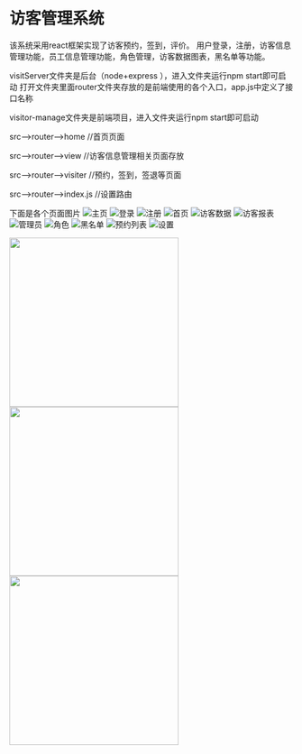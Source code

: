# 访客管理系统
该系统采用react框架实现了访客预约，签到，评价。
用户登录，注册，访客信息管理功能，员工信息管理功能，角色管理，访客数据图表，黑名单等功能。

visitServer文件夹是后台（node+express ），进入文件夹运行npm start即可启动
  打开文件夹里面router文件夹存放的是前端使用的各个入口，app.js中定义了接口名称
  
  
visitor-manage文件夹是前端项目，进入文件夹运行npm start即可启动
  <p>src—>router—>home        //首页页面</p>
  <p>src—>router—>view        //访客信息管理相关页面存放</p>
  <p>src—>router—>visiter     //预约，签到，签退等页面</p>
  <p>src—>router—>index.js    //设置路由</p>
  
下面是各个页面图片
![主页](https://github.com/pianzhideao/manageSystem/blob/master/image/shouye.png)
![登录](https://github.com/pianzhideao/manageSystem/blob/master/image/dengluye.png)
![注册](https://github.com/pianzhideao/manageSystem/blob/master/image/zhuce.png)
![首页](https://github.com/pianzhideao/manageSystem/blob/master/image/zhuye.png)
![访客数据](https://github.com/pianzhideao/manageSystem/blob/master/image/xinxiguanli.png)
![访客报表](https://github.com/pianzhideao/manageSystem/blob/master/image/shujutubiao.png)
![管理员](https://github.com/pianzhideao/manageSystem/blob/master/image/guanliyuan.png)
![角色](https://github.com/pianzhideao/manageSystem/blob/master/image/jueseguanli.png)
![黑名单](https://github.com/pianzhideao/manageSystem/blob/master/image/heimingdan.png)
![预约列表](https://github.com/pianzhideao/manageSystem/blob/master/image/yuyueliebiao.png)
![设置](https://github.com/pianzhideao/manageSystem/blob/master/image/shejiye.png)
<p><img src="image/yuyue.png" width="300px"><img src="image/qiandaoye.png" width="300px"><img src="image/pingjiaye.png" width="300px"></p>
